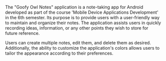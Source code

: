 The "Goofy Owl Notes" application is a note-taking app for Android developed as part of the course 'Mobile Device Applications Development' in the 6th semester. Its purpose is to provide users with a user-friendly way to maintain and organize their notes. The application assists users in quickly recording ideas, information, or any other points they wish to store for future reference.

Users can create multiple notes, edit them, and delete them as desired. Additionally, the ability to customize the application's colors allows users to tailor the appearance according to their preferences.
